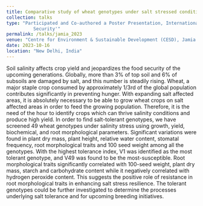 ```yaml
---
title: Comparative study of wheat genotypes under salt stressed conditions based on physiological and yield indices
collection: talks
type: "Participated and Co-authored a Poster Presentation, International Conference on 'Hunger to Hope: Building a Sustainable Future through Nutrition and Food
          Security'"
permalink: /talks/jamia_2023
venue: "Centre for Environment & Sustainable Development (CESD), Jamia Hamdard"
date: 2023-10-16
location: "New Delhi, India"
---
```


Soil salinity affects crop yield and jeopardizes the food security of the upcoming generations. Globally, more than 3% of top soil and 6% of subsoils are damaged by salt, and this number is steadily rising. Wheat, a major staple crop consumed by approximately 1/3rd of the global population contributes significantly in preventing hunger. With expanding salt affected areas, it is absolutely necessary to be able to grow wheat crops on salt affected areas in order to feed the growing population. Therefore, it is the need of the hour to identify crops which can thrive salinity conditions and produce high yield. In order to find salt-tolerant genotypes, we have screened 49 wheat genotypes under salinity stress using growth, yield, biochemical, and root morphological parameters. Significant variations were found in plant dry mass, plant height, relative water content, stomatal frequency, root morphological traits and 100 seed weight among all the genotypes. With the highest tolerance index, V1 was identified as the most tolerant genotype, and V49 was found to be the most-susceptible. Root morphological traits significantly correlated with 100-seed weight, plant dry mass, starch and carbohydrate content while it negatively correlated with hydrogen peroxide content. This suggests the positive role of resistance in root morphological traits in enhancing salt stress resilience. The tolerant genotypes could be further investigated to determine the processes underlying salt tolerance and for upcoming breeding initiatives.
